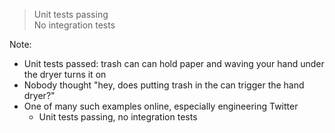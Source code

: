 <!-- .slide: data-background-image="resources/no-integration-tests.gif" data-background-size="contain" data-background-color="#000" -->

<blockquote class="fragment meme">
    <p>Unit tests passing<br>No integration tests</p>
</blockquote>

Note:

* Unit tests passed: trash can can hold paper and waving your hand under the dryer turns it on
* Nobody thought "hey, does putting trash in the can trigger the hand dryer?"
* One of many such examples online, especially engineering Twitter
    - Unit tests passing, no integration tests
